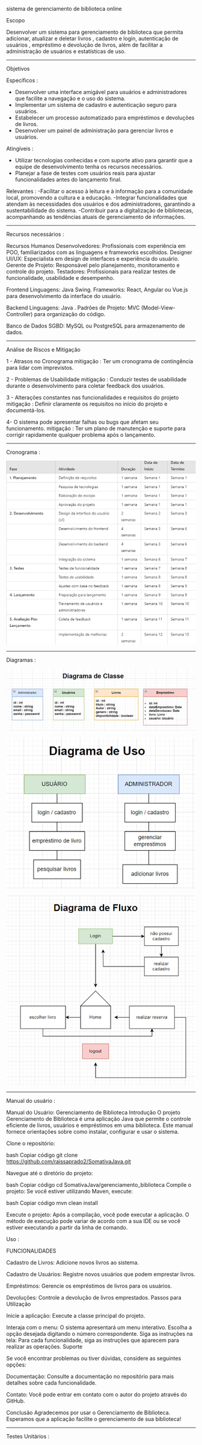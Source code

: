 sistema de gerenciamento de biblioteca online

Escopo

Desenvolver um sistema para gerenciamento de biblioteca que permita adicionar, atualizar e deletar livros , cadastro e login, autenticação de usuários , empréstimo e devolução de livros, além de facilitar a administração de usuários e estatísticas de uso.

-----------------------------------------------------------------------------------------------
Objetivos

Específicos : 
- Desenvolver uma interface amigável para usuários e administradores que facilite a navegação e o uso do sistema.
- Implementar um sistema de cadastro e autenticação seguro para usuários.
- Estabelecer um processo automatizado para empréstimos e devoluções de livros.
- Desenvolver um painel de administração para gerenciar livros e usuários.

Atingíveis :
- Utilizar tecnologias conhecidas e com suporte ativo para garantir que a equipe de desenvolvimento tenha os recursos necessários.
- Planejar a fase de testes com usuários reais para ajustar funcionalidades antes do lançamento final.

Relevantes : 
-Facilitar o acesso à leitura e à informação para a comunidade local, promovendo a cultura e a educação.
-Integrar funcionalidades que atendam às necessidades dos usuários e dos administradores, garantindo a sustentabilidade do sistema.
-Contribuir para a digitalização de bibliotecas, acompanhando as tendências atuais de gerenciamento de informações.

--------------------------------------------------------------------------------------------------

Recursos necessários :

Recursos Humanos 
Desenvolvedores: Profissionais com experiência em POO, familiarizados com as linguagens e frameworks escolhidos.
Designer UI/UX: Especialista em design de interfaces e experiência do usuário.
Gerente de Projeto: Responsável pelo planejamento, monitoramento e controle do projeto.
Testadores: Profissionais para realizar testes de funcionalidade, usabilidade e desempenho.

Frontend
Linguagens: Java Swing.
Frameworks: React, Angular ou Vue.js para desenvolvimento da interface do usuário.

Backend
Linguagens: Java .
Padrões de Projeto: MVC (Model-View-Controller) para organização do código.

Banco de Dados
SGBD: MySQL ou PostgreSQL para armazenamento de dados.

--------------------------------------------------------------------------------------------------
Análise de Riscos e Mitigação

1 - Atrasos no Cronograma
mitigação : Ter um cronograma de contingência para lidar com imprevistos.

2 - Problemas de Usabilidade
mitigação : Conduzir testes de usabilidade durante o desenvolvimento para coletar feedback dos usuários.

3 - Alterações constantes nas funcionalidades e requisitos do projeto
mitigação : Definir claramente os requisitos no início do projeto e documentá-los.

4- O sistema pode apresentar falhas ou bugs que afetam seu funcionamento.
mitigação : Ter um plano de manutenção e suporte para corrigir rapidamente qualquer problema após o lançamento.

--------------------------------------------------------------------------------------------------

Cronograma :

![Cronograma](img/image.png)

-------------------------------------------------------------------------------------------------

Diagramas : 

![Diagrama de Classe](img/classe.png)

![Diagrama de uso](img/uso.png)

![Diagrama de fluxo](img/fluxo.png)

--------------------------------------------------------------------------------------------------------------------------------------------

Manual do usuário : 

Manual do Usuário: Gerenciamento de Biblioteca
Introdução
O projeto Gerenciamento de Biblioteca é uma aplicação Java que permite o controle eficiente de livros, usuários e empréstimos em uma biblioteca. Este manual fornece orientações sobre como instalar, configurar e usar o sistema.

Clone o repositório:

bash
Copiar código
git clone https://github.com/raissaprado2/SomativaJava.git

Navegue até o diretório do projeto:

bash
Copiar código
cd SomativaJava/gerenciamento_biblioteca
Compile o projeto: Se você estiver utilizando Maven, execute:

bash
Copiar código
mvn clean install

Execute o projeto: Após a compilação, você pode executar a aplicação. O método de execução pode variar de acordo com a sua IDE ou se você estiver executando a partir da linha de comando.

Uso : 

FUNCIONALIDADES

Cadastro de Livros: Adicione novos livros ao sistema.

Cadastro de Usuários: Registre novos usuários que podem emprestar livros.

Empréstimos: Gerencie os empréstimos de livros para os usuários.

Devoluções: Controle a devolução de livros emprestados.
Passos para Utilização

Inicie a aplicação: Execute a classe principal do projeto.

Interaja com o menu: O sistema apresentará um menu interativo. Escolha a opção desejada digitando o número correspondente.
Siga as instruções na tela: Para cada funcionalidade, siga as instruções que aparecem para realizar as operações.
Suporte

Se você encontrar problemas ou tiver dúvidas, considere as seguintes opções:

Documentação: Consulte a documentação no repositório para mais detalhes sobre cada funcionalidade.

Contato: Você pode entrar em contato com o autor do projeto através do GitHub.

Conclusão
Agradecemos por usar o Gerenciamento de Biblioteca. Esperamos que a aplicação facilite o gerenciamento de sua biblioteca!

----------------------------------------------------------------------------------------------------------------------------

Testes Unitários : 

